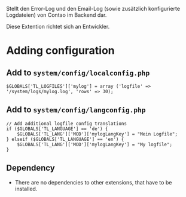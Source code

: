 Stellt den Error-Log und den Email-Log (sowie zusätzlich konfigurierte Logdateien) von Contao im Backend dar.

Diese Extention richtet sich an Entwickler.

Adding configuration
====================

## Add to `system/config/localconfig.php`
	$GLOBALS['TL_LOGFILES']['mylog'] = array ('logfile' => '/system/logs/mylog.log', 'rows' => 30);

## Add to `system/config/langconfig.php`
	// Add additional logfile config translations
	if ($GLOBALS['TL_LANGUAGE'] == 'de') {
		$GLOBALS['TL_LANG']['MOD']['mylogLangKey'] = "Mein Logfile";
	} elseif ($GLOBALS['TL_LANGUAGE'] == 'en') {
		$GLOBALS['TL_LANG']['MOD']['mylogLangKey'] = "My logfile";
	}


Dependency
----------

- There are no dependencies to other extensions, that have to be installed.